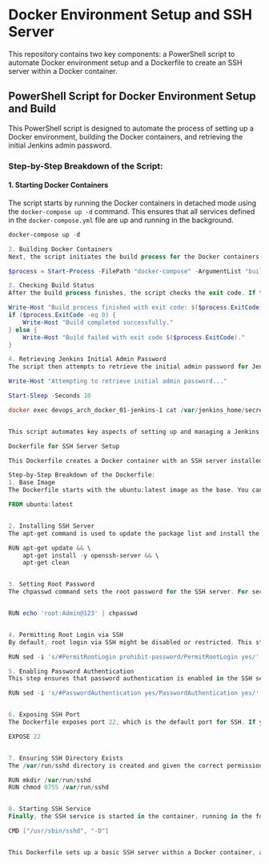 # Docker Environment Setup and SSH Server

This repository contains two key components: a PowerShell script to automate Docker environment setup and a Dockerfile to create an SSH server within a Docker container.

## PowerShell Script for Docker Environment Setup and Build

This PowerShell script is designed to automate the process of setting up a Docker environment, building the Docker containers, and retrieving the initial Jenkins admin password.

### Step-by-Step Breakdown of the Script:

#### 1. Starting Docker Containers

The script starts by running the Docker containers in detached mode using the `docker-compose up -d` command. This ensures that all services defined in the `docker-compose.yml` file are up and running in the background.

```powershell
docker-compose up -d

2. Building Docker Containers
Next, the script initiates the build process for the Docker containers. The Start-Process cmdlet is used to run the docker-compose build command. The -Wait parameter ensures that the script waits for the build process to complete before proceeding. The -PassThru parameter captures the exit code of the build process, which is crucial for determining if the build was successful.

$process = Start-Process -FilePath "docker-compose" -ArgumentList "build" -Wait -PassThru

3. Checking Build Status
After the build process finishes, the script checks the exit code. If the exit code is 0, the build is considered successful, and a success message is displayed. Otherwise, an error message is displayed, indicating the build has failed along with the corresponding exit code.

Write-Host "Build process finished with exit code: $($process.ExitCode)"
if ($process.ExitCode -eq 0) {
    Write-Host "Build completed successfully."
} else {
    Write-Host "Build failed with exit code $($process.ExitCode)."
}

4. Retrieving Jenkins Initial Admin Password
The script then attempts to retrieve the initial admin password for Jenkins. A Start-Sleep cmdlet is used to pause the script for 10 seconds, giving Jenkins enough time to generate the password. After the pause, the script runs a docker exec command to access the Jenkins container and read the password from the initialAdminPassword file.

Write-Host "Attempting to retrieve initial admin password..."

Start-Sleep -Seconds 10

docker exec devops_arch_docker_01-jenkins-1 cat /var/jenkins_home/secrets/initialAdminPassword


This script automates key aspects of setting up and managing a Jenkins Docker environment, making it easier to deploy and configure Jenkins in a consistent and repeatable manner.

Dockerfile for SSH Server Setup

This Dockerfile creates a Docker container with an SSH server installed, allowing remote access to the container.

Step-by-Step Breakdown of the Dockerfile:
1. Base Image
The Dockerfile starts with the ubuntu:latest image as the base. You can replace this with any other base image that suits your needs.

FROM ubuntu:latest


2. Installing SSH Server
The apt-get command is used to update the package list and install the OpenSSH server. The apt-get clean command ensures that no unnecessary files are left behind, keeping the image size small.

RUN apt-get update && \
    apt-get install -y openssh-server && \
    apt-get clean


3. Setting Root Password
The chpasswd command sets the root password for the SSH server. For security reasons, it is highly recommended to change this password to something more secure before deploying the container.


RUN echo 'root:Admin@123' | chpasswd


4. Permitting Root Login via SSH
By default, root login via SSH might be disabled or restricted. This step modifies the SSH configuration file (/etc/ssh/sshd_config) to allow root login.

RUN sed -i 's/#PermitRootLogin prohibit-password/PermitRootLogin yes/' /etc/ssh/sshd_config

5. Enabling Password Authentication
This step ensures that password authentication is enabled in the SSH server configuration. This is necessary if you plan to log in using a username and password.

RUN sed -i 's/#PasswordAuthentication yes/PasswordAuthentication yes/' /etc/ssh/sshd_config


6. Exposing SSH Port
The Dockerfile exposes port 22, which is the default port for SSH. If you need to use a different port, you can modify this line.

EXPOSE 22


7. Ensuring SSH Directory Exists
The /var/run/sshd directory is created and given the correct permissions to ensure that the SSH server starts without issues.

RUN mkdir /var/run/sshd 
RUN chmod 0755 /var/run/sshd


8. Starting SSH Service
Finally, the SSH service is started in the container, running in the foreground with the -D option to keep the container alive.

CMD ["/usr/sbin/sshd", "-D"]


This Dockerfile sets up a basic SSH server within a Docker container, allowing you to connect to the container remotely via SSH.